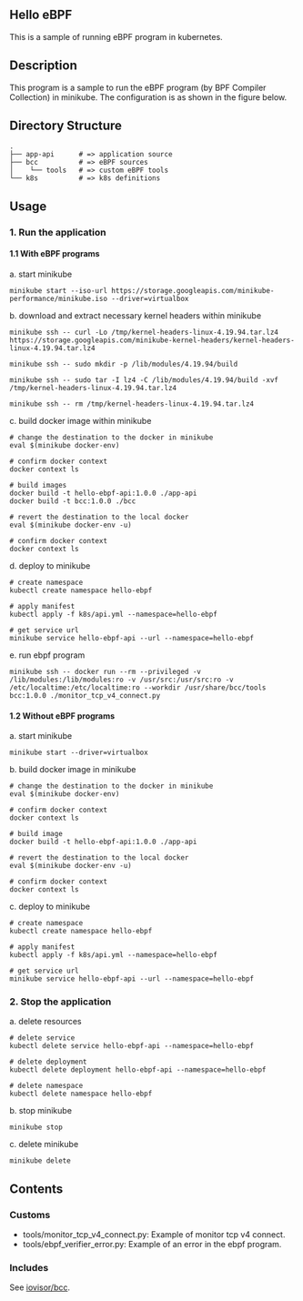 Hello eBPF
---

This is a sample of running eBPF program in kubernetes.

## Description

This program is a sample to run the eBPF program (by BPF Compiler Collection) in minikube.
The configuration is as shown in the figure below.
<!-- TODO: 構成図 -->

## Directory Structure

```
.
├── app-api      # => application source
├── bcc          # => eBPF sources
│    └── tools   # => custom eBPF tools
└── k8s          # => k8s definitions
```

## Usage

### 1. Run the application

#### 1.1 With eBPF programs

a. start minikube

```shell
minikube start --iso-url https://storage.googleapis.com/minikube-performance/minikube.iso --driver=virtualbox
```

b. download and extract necessary kernel headers within minikube

```shell
minikube ssh -- curl -Lo /tmp/kernel-headers-linux-4.19.94.tar.lz4 https://storage.googleapis.com/minikube-kernel-headers/kernel-headers-linux-4.19.94.tar.lz4

minikube ssh -- sudo mkdir -p /lib/modules/4.19.94/build

minikube ssh -- sudo tar -I lz4 -C /lib/modules/4.19.94/build -xvf /tmp/kernel-headers-linux-4.19.94.tar.lz4

minikube ssh -- rm /tmp/kernel-headers-linux-4.19.94.tar.lz4
```

c. build docker image within minikube

```shell
# change the destination to the docker in minikube
eval $(minikube docker-env)

# confirm docker context
docker context ls

# build images
docker build -t hello-ebpf-api:1.0.0 ./app-api
docker build -t bcc:1.0.0 ./bcc

# revert the destination to the local docker
eval $(minikube docker-env -u)

# confirm docker context
docker context ls
```

d. deploy to minikube

```shell
# create namespace
kubectl create namespace hello-ebpf

# apply manifest
kubectl apply -f k8s/api.yml --namespace=hello-ebpf

# get service url
minikube service hello-ebpf-api --url --namespace=hello-ebpf
```

e. run ebpf program

```shell
minikube ssh -- docker run --rm --privileged -v /lib/modules:/lib/modules:ro -v /usr/src:/usr/src:ro -v /etc/localtime:/etc/localtime:ro --workdir /usr/share/bcc/tools bcc:1.0.0 ./monitor_tcp_v4_connect.py
```

#### 1.2 Without eBPF programs

a. start minikube

```shell
minikube start --driver=virtualbox
```

b. build docker image in minikube

```shell
# change the destination to the docker in minikube
eval $(minikube docker-env)

# confirm docker context
docker context ls

# build image
docker build -t hello-ebpf-api:1.0.0 ./app-api

# revert the destination to the local docker
eval $(minikube docker-env -u)

# confirm docker context
docker context ls
```

c. deploy to minikube

```shell
# create namespace
kubectl create namespace hello-ebpf

# apply manifest
kubectl apply -f k8s/api.yml --namespace=hello-ebpf

# get service url
minikube service hello-ebpf-api --url --namespace=hello-ebpf
```

### 2. Stop the application

a. delete resources

```shell
# delete service
kubectl delete service hello-ebpf-api --namespace=hello-ebpf

# delete deployment
kubectl delete deployment hello-ebpf-api --namespace=hello-ebpf

# delete namespace
kubectl delete namespace hello-ebpf
```

b. stop minikube
```shell
minikube stop
```

c. delete minikube
```shell
minikube delete
```

## Contents

### Customs

- tools/monitor_tcp_v4_connect.py: Example of monitor tcp v4 connect.
- tools/ebpf_verifier_error.py: Example of an error in the ebpf program. <!-- TODO: 実装 -->

### Includes

See [iovisor/bcc](https://github.com/iovisor/bcc#contents).
